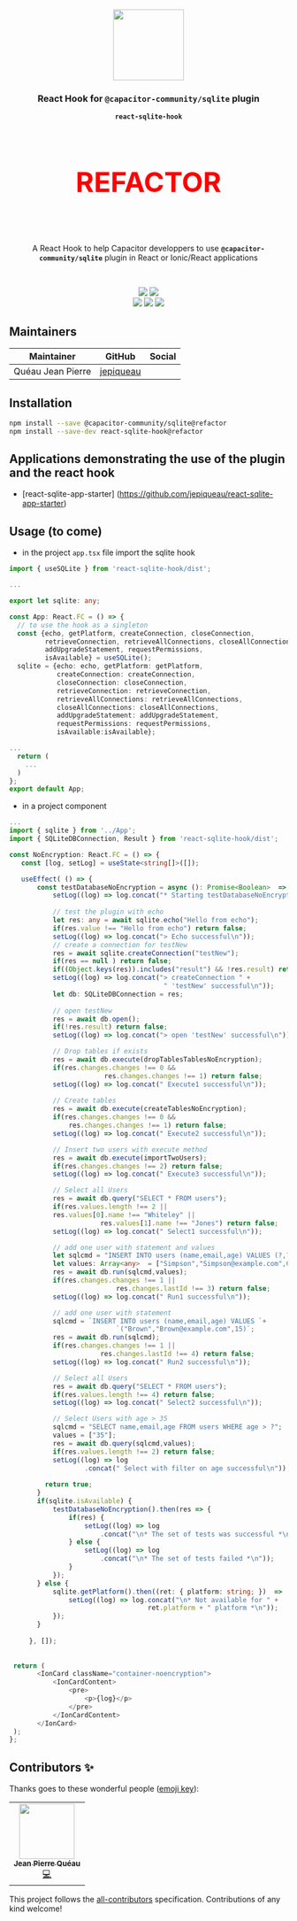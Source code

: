<p align="center"><br><img src="https://avatars3.githubusercontent.com/u/16580653?v=4" width="128" height="128" /></p>

<h3 align="center">React Hook for <code>@capacitor-community/sqlite</code> plugin</h3>
<p align="center"><strong><code>react-sqlite-hook</code></strong></p><br>
<p align="center" style="font-size:50px;color:red"><strong>REFACTOR</strong></p><br>
<p align="center">
  A React Hook to help Capacitor developpers to use <strong><code>@capacitor-community/sqlite</code></strong> plugin in React or Ionic/React applications
</p>

<br>
<p align="center">
    <img src="https://img.shields.io/maintenance/yes/2020?style=flat-square" />
    <a href="https://www.npmjs.com/package/react-sqlite-hook"><img src="https://img.shields.io/npm/l/react-sqlite-hook?style=flat-square" /></a>
<br>
  <a href="https://www.npmjs.com/package/react-sqlite-hook"><img src="https://img.shields.io/npm/dw/react-sqlite-hook?style=flat-square" /></a>
  <a href="https://www.npmjs.com/package/react-sqlite-hook"><img src="https://img.shields.io/npm/v/react-sqlite-hook?style=flat-square" /></a>
<!-- ALL-CONTRIBUTORS-BADGE:START - Do not remove or modify this section -->
<a href="#contributors-"><img src="https://img.shields.io/badge/all%20contributors-1-orange?style=flat-square" /></a>
<!-- ALL-CONTRIBUTORS-BADGE:END -->
</p>

## Maintainers

| Maintainer        | GitHub                                    | Social |
| ----------------- | ----------------------------------------- | ------ |
| Quéau Jean Pierre | [jepiqueau](https://github.com/jepiqueau) |        |


## Installation

```bash
npm install --save @capacitor-community/sqlite@refactor
npm install --save-dev react-sqlite-hook@refactor
```

## Applications demonstrating the use of the plugin and the react hook

 - [react-sqlite-app-starter] (https://github.com/jepiqueau/react-sqlite-app-starter)


## Usage (to come)

- in the project `app.tsx` file import the sqlite hook

```ts
import { useSQLite } from 'react-sqlite-hook/dist';

...

export let sqlite: any;

const App: React.FC = () => {
  // to use the hook as a singleton 
  const {echo, getPlatform, createConnection, closeConnection,
         retrieveConnection, retrieveAllConnections, closeAllConnections,
         addUpgradeStatement, requestPermissions, 
         isAvailable} = useSQLite();
  sqlite = {echo: echo, getPlatform: getPlatform,
            createConnection: createConnection,
            closeConnection: closeConnection,
            retrieveConnection: retrieveConnection,
            retrieveAllConnections: retrieveAllConnections,
            closeAllConnections: closeAllConnections,
            addUpgradeStatement: addUpgradeStatement,
            requestPermissions: requestPermissions,
            isAvailable:isAvailable};

...
  return (
    ...
  )
};
export default App;
```

 - in a project component 

 ```ts
 ...
import { sqlite } from '../App';
import { SQLiteDBConnection, Result } from 'react-sqlite-hook/dist';

const NoEncryption: React.FC = () => {
    const [log, setLog] = useState<string[]>([]);

    useEffect( () => {
        const testDatabaseNoEncryption = async (): Promise<Boolean>  => {
            setLog((log) => log.concat("* Starting testDatabaseNoEncryption *\n"));
    
            // test the plugin with echo
            let res: any = await sqlite.echo("Hello from echo");
            if(res.value !== "Hello from echo") return false;
            setLog((log) => log.concat("> Echo successful\n"));
            // create a connection for testNew
            res = await sqlite.createConnection("testNew");
            if(res == null ) return false;
            if((Object.keys(res)).includes("result") && !res.result) return false;
            setLog((log) => log.concat("> createConnection " +
                                        " 'testNew' successful\n"));
            let db: SQLiteDBConnection = res; 
          
            // open testNew
            res = await db.open();
            if(!res.result) return false;
            setLog((log) => log.concat("> open 'testNew' successful\n"));

            // Drop tables if exists
            res = await db.execute(dropTablesTablesNoEncryption);
            if(res.changes.changes !== 0 &&
                         res.changes.changes !== 1) return false;
            setLog((log) => log.concat(" Execute1 successful\n"));
            
            // Create tables
            res = await db.execute(createTablesNoEncryption);
            if(res.changes.changes !== 0 &&
                res.changes.changes !== 1) return false;
            setLog((log) => log.concat(" Execute2 successful\n"));

            // Insert two users with execute method
            res = await db.execute(importTwoUsers);
            if(res.changes.changes !== 2) return false;
            setLog((log) => log.concat(" Execute3 successful\n"));

            // Select all Users
            res = await db.query("SELECT * FROM users");
            if(res.values.length !== 2 ||
            res.values[0].name !== "Whiteley" ||
                        res.values[1].name !== "Jones") return false;
            setLog((log) => log.concat(" Select1 successful\n"));

            // add one user with statement and values              
            let sqlcmd = "INSERT INTO users (name,email,age) VALUES (?,?,?)";
            let values: Array<any>  = ["Simpson","Simpson@example.com",69];
            res = await db.run(sqlcmd,values);
            if(res.changes.changes !== 1 ||
                            res.changes.lastId !== 3) return false;
            setLog((log) => log.concat(" Run1 successful\n"));

            // add one user with statement              
            sqlcmd = `INSERT INTO users (name,email,age) VALUES `+
                            `("Brown","Brown@example.com",15)`;
            res = await db.run(sqlcmd);
            if(res.changes.changes !== 1 ||
                        res.changes.lastId !== 4) return false;
            setLog((log) => log.concat(" Run2 successful\n"));

            // Select all Users
            res = await db.query("SELECT * FROM users");
            if(res.values.length !== 4) return false;
            setLog((log) => log.concat(" Select2 successful\n"));

            // Select Users with age > 35
            sqlcmd = "SELECT name,email,age FROM users WHERE age > ?";
            values = ["35"];
            res = await db.query(sqlcmd,values);
            if(res.values.length !== 2) return false;
            setLog((log) => log
                    .concat(" Select with filter on age successful\n"));          
    
          return true;
        }
        if(sqlite.isAvailable) {
            testDatabaseNoEncryption().then(res => {
                if(res) {    
                    setLog((log) => log
                        .concat("\n* The set of tests was successful *\n"));
                } else {
                    setLog((log) => log
                        .concat("\n* The set of tests failed *\n"));
                }
            });
        } else {
            sqlite.getPlatform().then((ret: { platform: string; })  =>  {
                setLog((log) => log.concat("\n* Not available for " + 
                                    ret.platform + " platform *\n"));
            });         
        }
         
      }, []);   
    
      
  return (
        <IonCard className="container-noencryption">
            <IonCardContent>
                <pre>
                    <p>{log}</p>
                </pre>
            </IonCardContent>
        </IonCard>
  );
};

 ```

## Contributors ✨

Thanks goes to these wonderful people ([emoji key](https://allcontributors.org/docs/en/emoji-key)):

<!-- ALL-CONTRIBUTORS-LIST:START - Do not remove or modify this section -->
<!-- prettier-ignore-start -->
<!-- markdownlint-disable -->
<table>
  <tr>
    <td align="center"><a href="https://github.com/jepiqueau"><img src="https://avatars3.githubusercontent.com/u/16580653?v=4" width="100px;" alt=""/><br /><sub><b>Jean Pierre Quéau</b></sub></a><br /><a href="https://github.com/jepiqueau/react-sqlite-hook/commits?author=jepiqueau" title="Code">💻</a></td>
  </tr>
</table>

<!-- markdownlint-enable -->
<!-- prettier-ignore-end -->

<!-- ALL-CONTRIBUTORS-LIST:END -->

This project follows the [all-contributors](https://github.com/all-contributors/all-contributors) specification. Contributions of any kind welcome!



